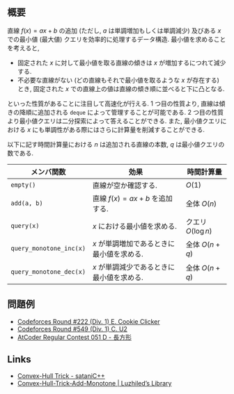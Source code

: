 ## 概要
直線 $f(x) = ax + b$ の追加 (ただし, $a$ は単調増加もしくは単調減少) 及びある $x$ での最小値 (最大値) クエリを効率的に処理するデータ構造.
最小値を求めることを考えると,

- 固定された $x$ に対して最小値を取る直線の傾きは $x$ が増加するにつれて減少する.
- 不必要な直線がない (どの直線もそれで最小値を取るような $x$ が存在する) とき, 固定された $x$ での直線上の値は直線の傾き順に並べると下に凸となる.

といった性質があることに注目して高速化が行える. 1 つ目の性質より, 直線は傾きの降順に追加される `deque` によって管理することが可能である. 2 つ目の性質より最小値クエリは二分探索によって答えることができる. また, 最小値クエリにおける $x$ にも単調性がある際にはさらに計算量を削減することができる.

以下に記す時間計算量における $n$ は追加される直線の本数, $q$ は最小値クエリの数である.

| メンバ関数              | 効果                                      | 時間計算量         |
| ----------------------- | ----------------------------------------- | ------------------ |
| `empty()`               | 直線が空か確認する.                       | $O(1)$             |
| `add(a, b)`             | 直線 $f(x) = ax + b$ を追加する.          | 全体 $O(n)$        |
| `query(x)`              | $x$ における最小値を求める.               | クエリ $O(\log n)$ |
| `query_monotone_inc(x)` | $x$ が単調増加であるときに最小値を求める. | 全体 $O(n + q)$    |
| `query_monotone_dec(x)` | $x$ が単調減少であるときに最小値を求める. | 全体 $O(n + q)$    |

## 問題例
- [Codeforces Round #222 (Div. 1) E. Cookie Clicker](https://codeforces.com/contest/377/problem/E)
- [Codeforces Round #549 (Div. 1) C. U2](https://codeforces.com/contest/1142/problem/C)
- [AtCoder Regular Contest 051 D - 長方形](https://atcoder.jp/contests/arc051/tasks/arc051_d)

## Links
- [Convex-Hull Trick - sataniC++](https://satanic0258.hatenablog.com/entry/2016/08/16/181331)
- [Convex-Hull-Trick-Add-Monotone | Luzhiled’s Library](https://ei1333.github.io/library/structure/convex-hull-trick/convex-hull-trick-add-monotone.cpp)

